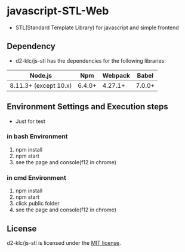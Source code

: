 # javascript-STL-Web
- STL(Standard Template Library) for javascript and simple frontend

## Dependency

- d2-klc/js-stl has the dependencies for the following libraries:

| Node.js               | Npm     | Webpack | Babel  |
| --------------------- | ------- | ------- | ------ |
| 8.11.3+ (except 10.x) | 6.4.0+  | 4.27.1+ | 7.0.0+ |

## Environment Settings and Execution steps

- Just for test
### in bash Environment
1. npm install
2. npm start
3. see the page and console(f12 in chrome)
### in cmd Environment
1. npm install
2. npm start
3. click public folder
4. see the page and console(f12 in chrome)

## License

d2-klc/js-stl is licensed under the [MIT license](https://github.com/d2-klc/js-stl/blob/master/LICENSE).
